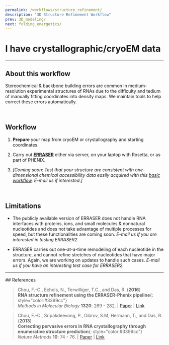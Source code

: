 ```yaml
---
permalink: /workflows/structure_refinement/
description: "3D Structure Refinement Workflow"
prev: 3D_modeling/
next: folding_energetics/
---
```


# I have crystallographic/cryoEM data

<hr/>

## About this workflow

Stereochemical & backbone building errors are common in medium-resolution experimental structures of RNAs due to the difficulty and tedium of manually fitting coordinates into density maps. We maintain tools to help correct these errors automatically.

<br/>

## Workflow

1. **Prepare** your map from cryoEM or crystallography and starting coordinates. 

2. Carry out **[ERRASER](/ERRASER/)** either via server, on your laptop with Rosetta, or as part of PHENIX.

3. *[Coming soon: Test that your structure are consistent with one-dimensional chemical accessibility data easily acquired with this [basic workflow](/workflows/from_scratch/). E-mail us if interested.]*

<br/>

## Limitations

+ The publicly available version of ERRASER does not handle RNA interfaces with proteins, ions, and small molecules & nonnatural nucleotides and does not take advantage of multiple processes for speed, but these functionalities are coming soon. *E-mail us if you are interested in testing ERRASER2.*

+ ERRASER carries out one-at-a-time remodeling of each nucleotide in the structure, and cannot refine stretches of nucleotides that have major errors. Again, we are working on updates to handle such cases. *E-mail us if you have an interesting test case for ERRASER2.*

<hr/>
## References

>Chou, F.-C., Echols, N., Terwilliger, T.C., and Das, R. (**2016**) <br/>
>**RNA structure refinement using the ERRASER-Phenix pipeline**{: style="color:#3399cc"}<br/>
>*Methods in Molecular Biology* **1320**: 269 - 282. | [Paper](https://daslab.stanford.edu/site_data/pub_pdf/2016_Chou_MIMB.pdf) | [Link](http://link.springer.com/protocol/10.1007%2F978-1-4939-2763-0_17)

>Chou, F.-C., Sripakdeevong, P., Dibrov, S.M, Hermann, T., and Das, R. (**2013**) <br/> 
>**Correcting pervasive errors in RNA crystallography through enumerative structure prediction**{: style="color:#3399cc"}<br/>
*Nature Methods* **10**: 74 - 76. | [Paper](https://daslab.stanford.edu/site_data/pub_pdf/2013_Chou_NatMeth.pdf) | [Link](http://www.nature.com/nmeth/journal/v10/n1/full/nmeth.2262.html)
